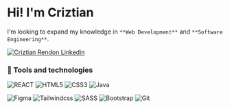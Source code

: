 # Hi! I'm Criztian

I'm looking to expand my knowledge in `**Web Development**` and `**Software Engineering**`.

[![Criztian Rendon Linkedin](https://img.shields.io/badge/LinkedIn-000?style=for-the-badge&logo=linkedin&logoColor=white)](https://www.linkedin.com/in/cristianrendondev/)

### 🔘 Tools and technologies
![REACT](https://img.shields.io/badge/-ReactJs-61DAFB?logo=react&logoColor=white&style=for-the-badge)
![HTML5](https://img.shields.io/badge/html5-%23E34F26.svg?style=for-the-badge&logo=html5&logoColor=white)
![CSS3](https://img.shields.io/badge/css3-%231572B6.svg?style=for-the-badge&logo=css3&logoColor=white)
![Java](https://img.shields.io/badge/javascript-%23ED8B00.svg?style=for-the-badge&logo=javascript&logoColor=white)

![Figma](https://img.shields.io/badge/-figma-FF4785?style=for-the-badge&logo=figma&logoColor=white)
![Tailwindcss](https://img.shields.io/badge/-tailwindcss-1C64F2?logo=tailwindcss&logoColor=white&style=for-the-badge)
![SASS](https://img.shields.io/badge/SASS-hotpink.svg?style=for-the-badge&logo=SASS&logoColor=white)
![Bootstrap](https://img.shields.io/badge/BootStrap-%23430098.svg?style=for-the-badge&logo=bootstrap&logoColor=white)
![Git](https://img.shields.io/badge/git-%23F05033.svg?style=for-the-badge&logo=git&logoColor=white)
